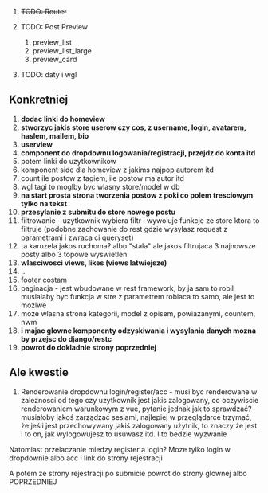 1. ~~TODO: Router~~

2. TODO: Post Preview
    1. preview_list
    2. preview_list_large
    3. preview_card

3. TODO: daty i wgl

## Konkretniej
1. **dodac linki do homeview**
2. **stworzyc jakis store userow czy cos, z username, login, avatarem, haslem, mailem, bio**
3. **userview**
4. **component do dropdownu logowania/registracji, przejdz do konta itd**
5. potem linki do uzytkownikow
6. komponent side dla homeview z jakims najpop autorem itd
7. count ile postow z tagiem, ile postow ma autor itd 
8. wgl tagi to moglby byc wlasny store/model w db
9. **na start prosta strona tworzenia postow z poki co polem tresciowym tylko na tekst**
10. **przesylanie z submitu do store nowego postu**
11. filtrowanie - uzytkownik wybiera filtr i wywoluje funkcje ze store ktora to filtruje (podobne zachowanie do rest gdzie wysylasz request z parametrami i zwraca ci queryset)
12. ta karuzela jakos ruchoma? albo "stala" ale jakos filtrujaca 3 najnowsze posty albo 3 topowe wyswietlen
13. **wlasciwosci views, likes (views latwiejsze)**
14. ..
15. footer costam
16. paginacja - jest wbudowane w rest framework, by ja sam to robil musialaby byc funkcja w stre z parametrem robiaca to samo, ale jest to mozlwe
17. moze wlasna strona kategorii, model z opisem, powiazanymi, countem, nwm
18. **i majac glowne komponenty odzyskiwania i wysylania danych mozna by przejsc do django/restc**
19. **powrot do dokladnie strony poprzedniej**

## Ale kwestie
1. Renderowanie dropdownu login/register/acc - musi byc renderowane w zaleznosci od tego czy uzytkownik jest jakis zalogowany, co oczywiscie renderowaniem warunkowym z vue, pytanie jednak jak to sprawdzać? musiałoby jakoś zarządzać sesjami, najlepiej w przeglądarce trzymać, że jeśli jest przechowywany jakiś zalogowany użytnik, to znaczy że jest i to on, jak wylogowujesz to usuwasz itd. I to bedzie wyzwanie

Natomiast przelaczanie miedzy register a login? Moze tylko login w dropdownie albo acc i link do strony rejestracji

A potem ze strony rejestracji po submicie powrot do strony glownej albo POPRZEDNIEJ
